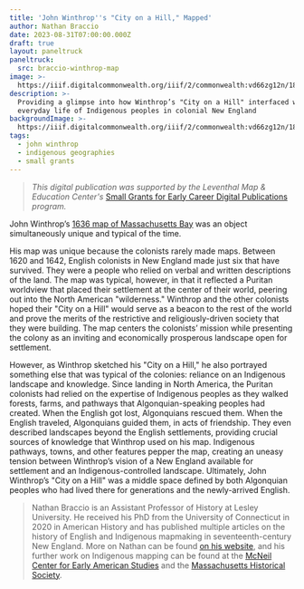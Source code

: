 ```yaml
---
title: 'John Winthrop''s "City on a Hill," Mapped'
author: Nathan Braccio
date: 2023-08-31T07:00:00.000Z
draft: true
layout: paneltruck
paneltruck:
  src: braccio-winthrop-map
image: >-
  https://iiif.digitalcommonwealth.org/iiif/2/commonwealth:vd66zg12n/1847,1940,1809,748/1200,/0/default.jpg
description: >-
  Providing a glimpse into how Winthrop’s "City on a Hill" interfaced with
  everyday life of Indigenous peoples in colonial New England
backgroundImage: >-
  https://iiif.digitalcommonwealth.org/iiif/2/commonwealth:vd66zg12n/1847,1940,1809,748/1200,/0/default.jpg
tags:
  - john winthrop
  - indigenous geographies
  - small grants
---
```


> *This digital publication was supported by the Leventhal Map & Education Center's* [Small Grants for Early Career Digital Publications](http://leventhalmap.org/research/digital-publication-small-grants/) *program.*

John Winthrop’s [1636 map of Massachusetts Bay](http://explore.bl.uk/BLVU1:LSCOP-ALL:BLL01004987801) was an object simultaneously unique and typical of the time.

His map was unique because the colonists rarely made maps. Between 1620 and 1642, English colonists in New England made just six that have survived. They were a people who relied on verbal and written descriptions of the land. The map was typical, however, in that it reflected a Puritan worldview that placed their settlement at the center of their world, peering out into the North American "wilderness." Winthrop and the other colonists hoped their "City on a Hill" would serve as a beacon to the rest of the world and prove the merits of the restrictive and religiously-driven society that they were building. The map centers the colonists’ mission while presenting the colony as an inviting and economically prosperous landscape open for settlement.

However, as Winthrop sketched his "City on a Hill," he also portrayed something else that was typical of the colonies: reliance on an Indigenous landscape and knowledge. Since landing in North America, the Puritan colonists had relied on the expertise of Indigenous peoples as they walked forests, farms, and pathways that Algonquian-speaking peoples had created. When the English got lost, Algonquians rescued them. When the English traveled, Algonquians guided them, in acts of friendship. They even described landscapes beyond the English settlements, providing crucial sources of knowledge that Winthrop used on his map. Indigenous pathways, towns, and other features pepper the map, creating an uneasy tension between Winthrop’s vision of a New England available for settlement and an Indigenous-controlled landscape. Ultimately, John Winthrop’s "City on a Hill" was a middle space defined by both Algonquian peoples who had lived there for generations and the newly-arrived English.

> Nathan Braccio is an Assistant Professor of History at Lesley University. He received his PhD from the University of Connecticut in 2020 in American History and has published multiple articles on the history of English and Indigenous mapmaking in seventeenth-century New England. More on Nathan can be found [on his website](nathanbraccio.com), and his further work on Indigenous mapping can be found at the [McNeil Center for Early American Studies](https://web.sas.upenn.edu/earlyamericanstudies/2022/03/13/quassaquanchs-and-shaumpishuhs-1639-map-of-the-connecticut-coast/) and the [Massachusetts Historical Society](https://www.masshist.org/object-of-the-month/objects/january-2023).
